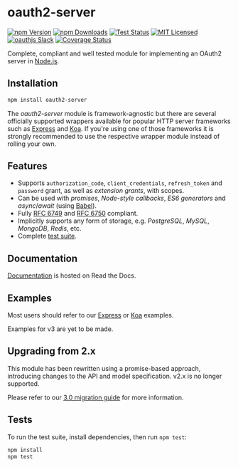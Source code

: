 # oauth2-server

[![npm Version][npm-image]][npm-url]
[![npm Downloads][downloads-image]][downloads-url]
[![Test Status][travis-image]][travis-url]
[![MIT Licensed][license-image]][license-url]
[![oauthjs Slack][slack-image]][slack-url]
[![Coverage Status][coveralls-image]][coveralls-url]


Complete, compliant and well tested module for implementing an OAuth2 server in [Node.js](https://nodejs.org).


## Installation

```bash
npm install oauth2-server
```

The *oauth2-server* module is framework-agnostic but there are several officially supported wrappers available for popular HTTP server frameworks such as [Express](https://npmjs.org/package/express-oauth-server) and [Koa](https://npmjs.org/package/koa-oauth-server). If you're using one of those frameworks it is strongly recommended to use the respective wrapper module instead of rolling your own.


## Features

- Supports `authorization_code`, `client_credentials`, `refresh_token` and `password` grant, as well as *extension grants*, with scopes.
- Can be used with *promises*, *Node-style callbacks*, *ES6 generators* and *async*/*await* (using [Babel](https://babeljs.io)).
- Fully [RFC 6749](https://tools.ietf.org/html/rfc6749.html) and [RFC 6750](https://tools.ietf.org/html/rfc6749.html) compliant.
- Implicitly supports any form of storage, e.g. *PostgreSQL*, *MySQL*, *MongoDB*, *Redis*, etc.
- Complete [test suite](https://github.com/oauthjs/node-oauth2-server/tree/master/test).


## Documentation

[Documentation](https://oauth2-server.readthedocs.io) is hosted on Read the Docs.


## Examples

Most users should refer to our [Express](https://github.com/oauthjs/express-oauth-server/tree/master/examples) or [Koa](https://github.com/oauthjs/koa-oauth-server/tree/master/examples) examples.

Examples for v3 are yet to be made. 

## Upgrading from 2.x

This module has been rewritten using a promise-based approach, introducing changes to the API and model specification. v2.x is no longer supported.

Please refer to our [3.0 migration guide](https://oauth2-server.readthedocs.io/en/latest/misc/migrating-v2-to-v3.html) for more information.


## Tests

To run the test suite, install dependencies, then run `npm test`:

```bash
npm install
npm test
```


[npm-image]: https://img.shields.io/npm/v/oauth2-server.svg
[npm-url]: https://npmjs.org/package/oauth2-server
[downloads-image]: https://img.shields.io/npm/dm/oauth2-server.svg
[downloads-url]: https://npmjs.org/package/oauth2-server
[travis-image]: https://img.shields.io/travis/oauthjs/node-oauth2-server/master.svg
[travis-url]: https://travis-ci.org/oauthjs/node-oauth2-server
[license-image]: https://img.shields.io/badge/license-MIT-blue.svg
[license-url]: https://raw.githubusercontent.com/oauthjs/node-oauth2-server/master/LICENSE
[slack-image]: https://img.shields.io/badge/slack-join-E01563.svg
[slack-url]: https://oauthjs.slack.com
[coveralls-image]: https://coveralls.io/repos/github/developmentsoftware/node-oauth2-server/badge.svg
[coveralls-url]: https://coveralls.io/github/developmentsoftware/node-oauth2-server


